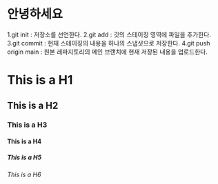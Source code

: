 # 안녕하세요

1.git init : 저장소를 선언한다.
2.git add : 깃의 스테이징 영역에 파일을 추가한다.
3.git commit : 현재 스테이징의 내용을 하나의 스냅샷으로 저장한다.
4.git push origin main : 원본 레파지토리의 메인 브랜치에 현재 저장된 내용을 업로드한다.

# This is a H1
## This is a H2
### This is a H3
#### This is a H4
##### This is a H5
###### This is a H6